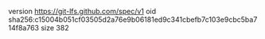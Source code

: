 version https://git-lfs.github.com/spec/v1
oid sha256:c15004b051cf03505d2a76e9b06181ed9c341cbefb7c103e9cbc5ba714f8a763
size 382
